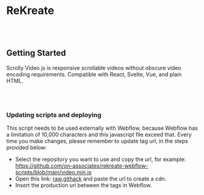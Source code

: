 # ReKreate
<br />
<br />

## Getting Started


Scrolly Video js is responsive scrollable videos without obscure video encoding requirements. Compatible with React, Svelte, Vue, and plain HTML.

<br />
<br />

### Updating scripts and deploying  

This script needs to be used externally with Webflow, because Webflow has a limitation of 10,000 characters and this javascript file exceed that. Every time you make changes, please remember to update <script src=""></script> tag url, in the steps provided below:

- Select the repository you want to use and copy the url, for example: https://github.com/on-associates/rekreate-webflow-scripts/blob/main/video.min.js
- Open this link: [raw.githack](https://raw.githack.com/) and paste the url to create a cdn.
- Insert the production url between the <script src=""></script> tags in Webflow.
